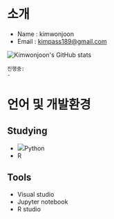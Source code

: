 # 소개
* Name : kimwonjoon
* Email : <kimpass189@gmail.com>

![Kimwonjoon's GitHub stats](https://github-readme-stats.vercel.app/api?username=Kimwonjoon&show_icons=true)

```
진행중:
- 
```

# 언어 및 개발환경

## Studying

* <img src="https://img.shields.io/badge/Python-3776AB?style=flat-square&logo=Python&logoColor=white"/>Python
* R

## Tools

* Visual studio
* Jupyter notebook
* R studio

<!---
Kimwonjoon/Kimwonjoon is a ✨ special ✨ repository because its `README.md` (this file) appears on your GitHub profile.
You can click the Preview link to take a look at your changes.
--->
